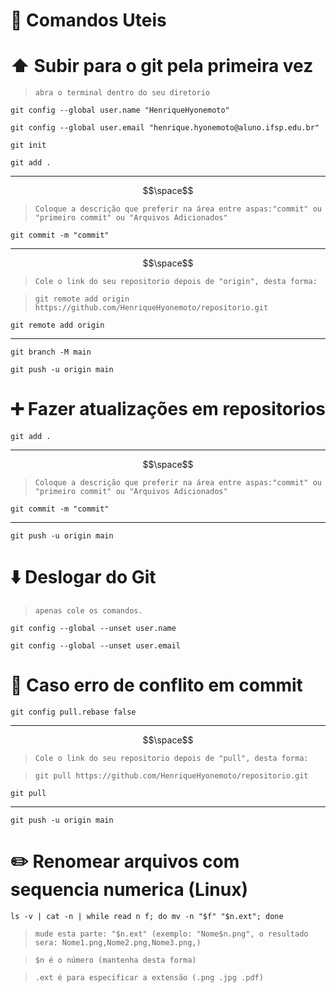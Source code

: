 # :page_facing_up: Comandos Uteis 
# :arrow_up: Subir para o git pela primeira vez 
   >`abra o terminal dentro do seu diretorio`
```
git config --global user.name "HenriqueHyonemoto"
```
```
git config --global user.email "henrique.hyonemoto@aluno.ifsp.edu.br"
```
```
git init
```
```
git add .
```
---
$$\space$$
>`Coloque a descrição que preferir na área entre aspas:"commit" ou "primeiro commit" ou "Arquivos Adicionados"`
```
git commit -m "commit"
```

---
$$\space$$
>`Cole o link do seu repositorio depois de "origin", desta forma:`

>`git remote add origin https://github.com/HenriqueHyonemoto/repositorio.git`
```
git remote add origin 
```
---

```
git branch -M main
```
```
git push -u origin main
```
# :heavy_plus_sign: Fazer atualizações em repositorios 
```
git add .
```
---
$$\space$$
>`Coloque a descrição que preferir na área entre aspas:"commit" ou "primeiro commit" ou "Arquivos Adicionados"`
```
git commit -m "commit"
```
---
```
git push -u origin main
```

# :arrow_down: Deslogar do Git 
>`apenas cole os comandos.`
```
git config --global --unset user.name
```
```
git config --global --unset user.email
```


# :hammer: Caso erro de conflito em commit 
```
git config pull.rebase false
```
---
$$\space$$
>`Cole o link do seu repositorio depois de "pull", desta forma:`

>`git pull https://github.com/HenriqueHyonemoto/repositorio.git`
```
git pull
```
---

```
git push -u origin main
```

# :pencil2: Renomear arquivos com sequencia numerica (Linux) 
```
ls -v | cat -n | while read n f; do mv -n "$f" "$n.ext"; done
```
>`mude esta parte: "$n.ext" (exemplo: "Nome$n.png", o resultado sera: Nome1.png,Nome2.png,Nome3.png,)`

>`$n é o número (mantenha desta forma)`

>`.ext é para especificar a extensão (.png .jpg .pdf)`
